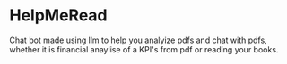 # HelpMeRead
Chat bot made using llm to help you analyize pdfs and chat with pdfs, whether it is financial anaylise of a KPI's from pdf or reading your books.
